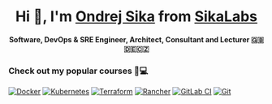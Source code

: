 <p align="center">
  <h1 align="center"> Hi 👋, I'm <a href="https://sika.io">Ondrej Sika</a> from <a href="https://sikalabs.com">SikaLabs</a></h2>
  <h4 align="center">Software, DevOps & SRE Engineer, Architect, Consultant and Lecturer 🇬🇧🇩🇪🇨🇿</h4>
</p>

<!--
<p align="center">
  <img src="https://github-readme-stats.vercel.app/api?username=ondrejsika&count_private=true&show_icons=true" alt="Ondrej Sika's GitHub stats">
</p>
-->

### Check out my popular courses 🚀💻

[![Docker](https://img.shields.io/badge/-Školení%20Docker-0db7ed?style=for-the-badge&logo=docker&logoColor=white)](https://ondrej-sika.cz/skoleni/docker) [![Kubernetes](https://img.shields.io/badge/-Školení%20Kubernetes-326ce5?style=for-the-badge&logo=kubernetes&logoColor=white)](https://ondrej-sika.cz/skoleni/kubernetes) [![Terraform](https://img.shields.io/badge/-Školení%20Terraform-7B42BC?style=for-the-badge&logo=terraform&logoColor=white)](https://ondrej-sika.cz/skoleni/terraform) [![Rancher](https://img.shields.io/badge/-Školení%20Rancher-3382c3?style=for-the-badge&logo=rancher&logoColor=white)](https://ondrej-sika.cz/skoleni/rancher) [![GitLab CI](https://img.shields.io/badge/-Školení%20GitLab%20CI-FCA121?style=for-the-badge&logo=gitlab-ci&logoColor=white)](https://ondrej-sika.cz/skoleni/gitlab-ci) [![Git](https://img.shields.io/badge/-Školení%20Git-F05032?style=for-the-badge&logo=git&logoColor=white)](https://ondrej-sika.cz/skoleni/git)

<!--
**ondrejsika/ondrejsika** is a ✨ _special_ ✨ repository because its `README.md` (this file) appears on your GitHub profile.

Here are some ideas to get you started:

- 🔭 I’m currently working on ...
- 🌱 I’m currently learning ...
- 👯 I’m looking to collaborate on ...
- 🤔 I’m looking for help with ...
- 💬 Ask me about ...
- 📫 How to reach me: ...
- 😄 Pronouns: ...
- ⚡ Fun fact: ...
-->

